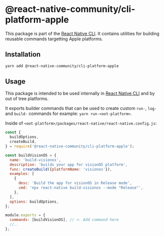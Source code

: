 # @react-native-community/cli-platform-apple

This package is part of the [React Native CLI](../../README.md). It contains utilities for building reusable commands targetting Apple platforms.

## Installation

```sh
yarn add @react-native-community/cli-platform-apple
```

## Usage

This package is intended to be used internally in [React Native CLI](../../README.md) and by out of tree platforms.

It exports builder commands that can be used to create custom `run-`, `log-` and `build-` commands for example: `yarn run-<oot-platform>`.

Inside of `<oot-platform>/packages/react-native/react-native.config.js`:

```js
const {
  buildOptions,
  createBuild,
} = require('@react-native-community/cli-platform-apple');

const buildVisionOS = {
  name: 'build-visionos',
  description: 'builds your app for visionOS platform',
  func: createBuild({platformName: 'visionos'}),
  examples: [
    {
      desc: 'Build the app for visionOS in Release mode',
      cmd: 'npx react-native build-visionos --mode "Release"',
    },
  ],
  options: buildOptions,
};

module.exports = {
  commands: [buildVisionOS], // <- Add command here
  //..
};
```
